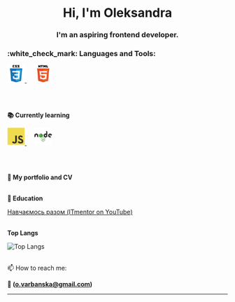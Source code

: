 <h1 align="center">Hi, I'm Oleksandra</h1>
<h3 align="center">I'm an aspiring frontend developer.</h3>


<h3 align="left"> :white_check_mark: Languages and Tools:</h3>
<p align="left"> <a href="https://www.w3schools.com/css/" target="_blank" rel="noreferrer"> <img src="https://raw.githubusercontent.com/devicons/devicon/master/icons/css3/css3-original-wordmark.svg" alt="css3" width="40" height="40"/> </a> &emsp; <a href="https://www.w3.org/html/" target="_blank" rel="noreferrer"> <img src="https://raw.githubusercontent.com/devicons/devicon/master/icons/html5/html5-original-wordmark.svg" alt="html5" width="40" height="40"/> </a> </p>
<br> </br>

**:books: Currently learning**
<p> <a href="https://developer.mozilla.org/en-US/docs/Web/JavaScript" target="_blank" rel="noreferrer"> <img src="https://raw.githubusercontent.com/devicons/devicon/master/icons/javascript/javascript-original.svg" alt="javascript" width="40" height="40"/> </a> &emsp; <a href="https://nodejs.org" target="_blank" rel="noreferrer"> <img src="https://raw.githubusercontent.com/devicons/devicon/master/icons/nodejs/nodejs-original-wordmark.svg" alt="nodejs" width="40" height="40"/> </a> </p>
<br> </br>

**📄 My portfolio and CV**
<br> </br>

**📝 Education**

[Навчаємось разом (ITmentor on YouTube)](https://www.youtube.com/@itmentor)
<br> </br>

**Top Langs**

![Top Langs](https://github-readme-stats.vercel.app/api/top-langs/?username=OleksandraVarbanska&layout=compact)
<br> </br>

📫 How to reach me:

**:email: (o.varbanska@gmail.com)**

****



